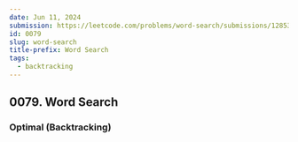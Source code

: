 ```yaml
---
date: Jun 11, 2024
submission: https://leetcode.com/problems/word-search/submissions/1285332977
id: 0079
slug: word-search
title-prefix: Word Search
tags: 
  - backtracking
---
```


## 0079. Word Search

### Optimal (Backtracking)

```ts {include="index.ts"}
```
